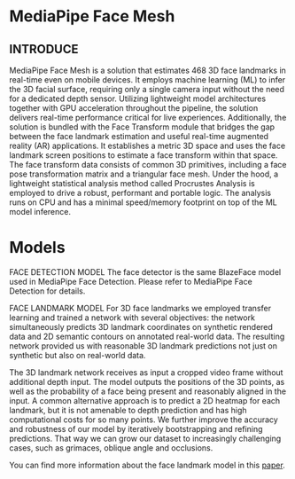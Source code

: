 # MediaPipe Face Mesh

## INTRODUCE

MediaPipe Face Mesh is a solution that estimates 468 3D face landmarks in real-time even on mobile devices. It employs machine learning (ML) to infer the 3D facial surface, requiring only a single camera input without the need for a dedicated depth sensor. Utilizing lightweight model architectures together with GPU acceleration throughout the pipeline, the solution delivers real-time performance critical for live experiences.
Additionally, the solution is bundled with the Face Transform module that bridges the gap between the face landmark estimation and useful real-time augmented reality (AR) applications. It establishes a metric 3D space and uses the face landmark screen positions to estimate a face transform within that space. The face transform data consists of common 3D primitives, including a face pose transformation matrix and a triangular face mesh. Under the hood, a lightweight statistical analysis method called Procrustes Analysis is employed to drive a robust, performant and portable logic. The analysis runs on CPU and has a minimal speed/memory footprint on top of the ML model inference.

# Models
FACE DETECTION MODEL
The face detector is the same BlazeFace model used in MediaPipe Face Detection. Please refer to MediaPipe Face Detection for details.

FACE LANDMARK MODEL
For 3D face landmarks we employed transfer learning and trained a network with several objectives: the network simultaneously predicts 3D landmark coordinates on synthetic rendered data and 2D semantic contours on annotated real-world data. The resulting network provided us with reasonable 3D landmark predictions not just on synthetic but also on real-world data.

The 3D landmark network receives as input a cropped video frame without additional depth input. The model outputs the positions of the 3D points, as well as the probability of a face being present and reasonably aligned in the input. A common alternative approach is to predict a 2D heatmap for each landmark, but it is not amenable to depth prediction and has high computational costs for so many points. We further improve the accuracy and robustness of our model by iteratively bootstrapping and refining predictions. That way we can grow our dataset to increasingly challenging cases, such as grimaces, oblique angle and occlusions.

You can find more information about the face landmark model in this [paper](https://arxiv.org/abs/1907.06724).
